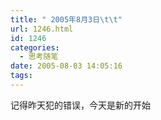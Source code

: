 ```yaml
---
title: " 2005年8月3日\t\t"
url: 1246.html
id: 1246
categories:
  - 思考随笔
date: 2005-08-03 14:05:16
tags:
---
```


记得昨天犯的错误，今天是新的开始